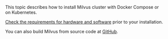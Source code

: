 This topic describes how to install Milvus cluster with Docker Compose or on Kubernetes. 

[Check the requirements for hardware and software](prerequisite-docker.md) prior to your installation. 

You can also build Milvus from source code at [GitHub](https://github.com/milvus-io/milvus#to-start-developing-milvus).
